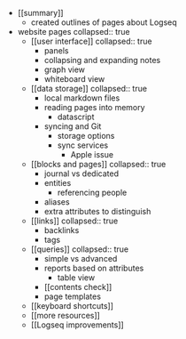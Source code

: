 - [[summary]]
	- created outlines of pages about Logseq
- website pages
  collapsed:: true
	- [[user interface]]
	  collapsed:: true
		- panels
		- collapsing and expanding notes
		- graph view
		- whiteboard view
	- [[data storage]]
	  collapsed:: true
		- local markdown files
		- reading pages into memory
			- datascript
		- syncing and Git
			- storage options
			- sync services
				- Apple issue
	- [[blocks and pages]]
	  collapsed:: true
		- journal vs dedicated
		- entities
			- referencing people
		- aliases
		- extra attributes to distinguish
	- [[links]]
	  collapsed:: true
		- backlinks
		- tags
	- [[queries]]
	  collapsed:: true
		- simple vs advanced
		- reports based on attributes
			- table view
		- [[contents check]]
		- page templates
	- [[keyboard shortcuts]]
	- [[more resources]]
	- [[Logseq improvements]]